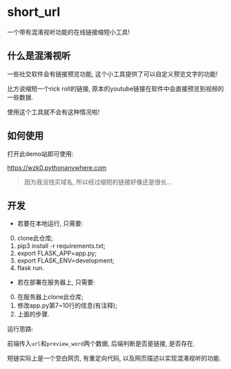 # short_url

一个带有混淆视听功能的在线链接缩短小工具!

## 什么是混淆视听

一些社交软件会有链接预览功能, 这个小工具提供了可以自定义预览文字的功能!

比方说缩短一个rick roll的链接, 原本的youtube链接在软件中会直接预览到视频的一些数据.

使用这个工具就不会有这种情况啦!

## 如何使用

打开此demo站即可使用:

https://wzk0.pythonanywhere.com

> 因为我没钱买域名, 所以经过缩短的链接好像还是很长...

## 开发

* 若要在本地运行, 只需要:

0. clone此仓库;
1. pip3 install -r requirements.txt;
2. export FLASK_APP=app.py;
3. export FLASK_ENV=development;
4. flask run.

* 若在部署在服务器上, 只需要:

0. 在服务器上clone此仓库;
1. 修改app.py第7~10行的信息(有注释);
2. 上面的步骤.

运行思路:

前端传入`url`和`preview_word`两个数据, 后端判断是否是链接, 是否存在.

短链实际上是一个空白网页, 有重定向代码, 以及网页描述以实现混淆视听的功能.